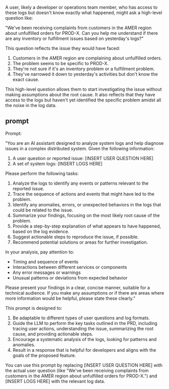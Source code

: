 A user, likely a developer or operations team member, who has access to these logs but doesn't know exactly what happened, might ask a high-level question like:

"We've been receiving complaints from customers in the AMER region about unfulfilled orders for PROD-X. Can you help me understand if there are any inventory or fulfillment issues based on yesterday's logs?"

This question reflects the issue they would have faced:

1. Customers in the AMER region are complaining about unfulfilled orders.
2. The problem seems to be specific to PROD-X.
3. They're not sure if it's an inventory problem or a fulfillment problem.
4. They've narrowed it down to yesterday's activities but don't know the exact cause.

This high-level question allows them to start investigating the issue without making assumptions about the root cause. It also reflects that they have access to the logs but haven't yet identified the specific problem amidst all the noise in the log data.


## prompt

Prompt:

"You are an AI assistant designed to analyze system logs and help diagnose issues in a complex distributed system. Given the following information:

1. A user question or reported issue: [INSERT USER QUESTION HERE]
2. A set of system logs: [INSERT LOGS HERE]

Please perform the following tasks:

1. Analyze the logs to identify any events or patterns relevant to the reported issue.
2. Trace the sequence of actions and events that might have led to the problem.
3. Identify any anomalies, errors, or unexpected behaviors in the logs that could be related to the issue.
4. Summarize your findings, focusing on the most likely root cause of the problem.
5. Provide a step-by-step explanation of what appears to have happened, based on the log evidence.
6. Suggest actionable steps to reproduce the issue, if possible.
7. Recommend potential solutions or areas for further investigation.

In your analysis, pay attention to:
- Timing and sequence of events
- Interactions between different services or components
- Any error messages or warnings
- Unusual patterns or deviations from expected behavior

Please present your findings in a clear, concise manner, suitable for a technical audience. If you make any assumptions or if there are areas where more information would be helpful, please state these clearly."

This prompt is designed to:
1. Be adaptable to different types of user questions and log formats.
2. Guide the LLM to perform the key tasks outlined in the PRD, including tracing user actions, understanding the issue, summarizing the root cause, and providing actionable steps.
3. Encourage a systematic analysis of the logs, looking for patterns and anomalies.
4. Result in a response that is helpful for developers and aligns with the goals of the proposed feature.

You can use this prompt by replacing [INSERT USER QUESTION HERE] with the actual user question (like "We've been receiving complaints from customers in the AMER region about unfulfilled orders for PROD-X.") and [INSERT LOGS HERE] with the relevant log data.